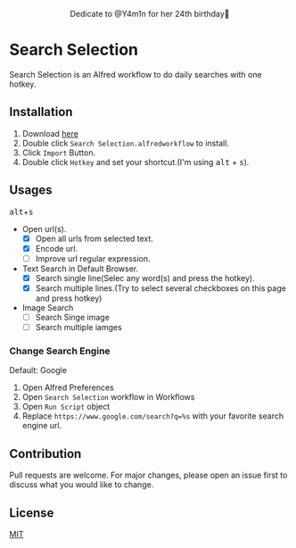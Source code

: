 <p align="center">Dedicate to @Y4m1n for her 24th birthday🥳<p>
</p>

# Search Selection
Search Selection is an Alfred workflow to do daily searches with one hotkey.

## Installation
1. Download [here](https://raw.githubusercontent.com/willbchang/alfred-search-selection/master/Search%20Selection.alfredworkflow)
2. Double click `Search Selection.alfredworkflow` to install.
3. Click `Import` Button.
4. Double click `Hotkey` and set your shortcut.(I'm using <kbd>alt</kbd> + <kbd>s</kbd>).

## Usages
<kbd>alt</kbd>+<kbd>s</kbd>
- Open url(s).
  - [x] Open all urls from selected text.
  - [x] Encode url.
  - [ ] Improve url regular expression.
- Text Search in Default Browser.
  - [x] Search single line(Selec any word(s) and press the hotkey).
  - [x] Search multiple lines.(Try to select several checkboxes on this page and press hotkey)
- Image Search
  - [ ] Search Singe image
  - [ ] Search multiple iamges

### Change Search Engine
Default: Google
1. Open Alfred Preferences
2. Open `Search Selection` workflow in Workflows
3. Open `Run Script` object
4. Replace `https://www.google.com/search?q=%s` with your favorite search engine url.

## Contribution
Pull requests are welcome. For major changes, please open an issue first to discuss what you would like to change.

## License
[MIT](LICENSE)
